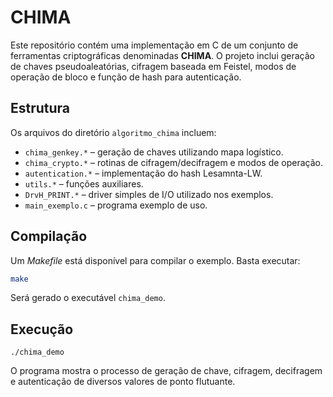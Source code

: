 # CHIMA

Este repositório contém uma implementação em C de um conjunto de ferramentas criptográficas denominadas **CHIMA**. O projeto inclui geração de chaves pseudoaleatórias, cifragem baseada em Feistel, modos de operação de bloco e função de hash para autenticação.

## Estrutura

Os arquivos do diretório `algoritmo_chima` incluem:

- `chima_genkey.*` – geração de chaves utilizando mapa logístico.
- `chima_crypto.*` – rotinas de cifragem/decifragem e modos de operação.
- `autentication.*` – implementação do hash Lesamnta-LW.
- `utils.*` – funções auxiliares.
- `DrvH_PRINT.*` – driver simples de I/O utilizado nos exemplos.
- `main_exemplo.c` – programa exemplo de uso.

## Compilação

Um *Makefile* está disponível para compilar o exemplo. Basta executar:

```bash
make
```

Será gerado o executável `chima_demo`.

## Execução

```
./chima_demo
```

O programa mostra o processo de geração de chave, cifragem, decifragem e autenticação de diversos valores de ponto flutuante.
